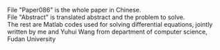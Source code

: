 File "Paper086" is the whole paper in Chinese.  
File "Abstract" is translated abstract and the problem to solve.  
The rest are Matlab codes used for solving differential equations, jointly written by me and Yuhui Wang from department of computer science, Fudan University

